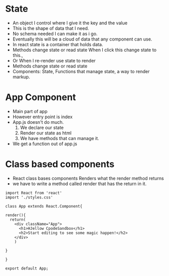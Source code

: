 # State
- An object I control where I give it the key and the value
- This is the shape of data that I need. 
- No schema needed I can make it as i go.
- Eventually this will be a cloud of data that any component can use.
- In react state is a container that holds data.
- Methods change state or read state When I click this change state to this.,
- Or When I re-render use state to render
- Methods change state or read state
- Components: State, Functions that manage state, a way to render markup.

# App Component
- Main part of app
- However entry point is index
- App.js doesn't do much. 
    1. We declare our state
    2. Render our state as html
    3. We have methods that can manage it.
- We get a function out of app.js

# Class based components
- React class bases components Renders what the render method returns
- we have to write a method called render that has the return in it.
```
import React from 'react'
import './styles.css'

class App extends React.Component{

render(){
  return(
    <div className="App">
      <h1>HJellow CpodeSandbox</h1>
      <h2>Start editing to see some magic happen!</h2>
    </div>
    )

}

}

export default App;
```
